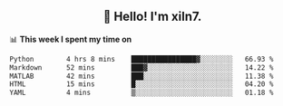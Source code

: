 <h2 align="center">👋 Hello! I'm xiln7.</h2>

📊 **This week I spent my time on**
<!--START_SECTION:waka-->

```txt
Python        4 hrs 8 mins    ████████████████▓░░░░░░░░   66.93 %
Markdown      52 mins         ███▓░░░░░░░░░░░░░░░░░░░░░   14.22 %
MATLAB        42 mins         ███░░░░░░░░░░░░░░░░░░░░░░   11.38 %
HTML          15 mins         █░░░░░░░░░░░░░░░░░░░░░░░░   04.20 %
YAML          4 mins          ▒░░░░░░░░░░░░░░░░░░░░░░░░   01.18 %
```

<!--END_SECTION:waka-->


